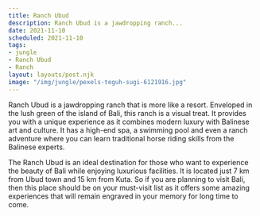 ```yaml
---
title: Ranch Ubud
description: Ranch Ubud is a jawdropping ranch...
date: 2021-11-10
scheduled: 2021-11-10
tags:
- jungle
- Ranch Ubud
- Ranch
layout: layouts/post.njk
image: "/img/jungle/pexels-teguh-sugi-6121916.jpg"
---
```


Ranch Ubud is a jawdropping ranch that is more like a resort. Enveloped in the lush green of the island of Bali, this ranch is a visual treat. It provides you with a unique experience as it combines modern luxury with Balinese art and culture. It has a high-end spa, a swimming pool and even a ranch adventure where you can learn traditional horse riding skills from the Balinese experts.

The Ranch Ubud is an ideal destination for those who want to experience the beauty of Bali while enjoying luxurious facilities. It is located just 7 km from Ubud town and 15 km from Kuta. So if you are planning to visit Bali, then this place should be on your must-visit list as it offers some amazing experiences that will remain engraved in your memory for long time to come.